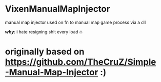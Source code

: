 # VixenManualMapInjector
manual map injector used on fn to manual map game process via a dll

***why:*** i hate resigning shit every load :fire:
# originally based on https://github.com/TheCruZ/Simple-Manual-Map-Injector :)

